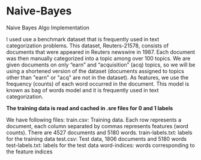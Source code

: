 # Naive-Bayes

Naive Bayes Algo Implementation 

I used use a benchmark dataset that is frequently used in text categorization problems.
This dataset, Reuters-21578, consists of documents that were appeared in Reuters newswire in 1987. Each document was then manually categorized into a topic 
among over 100 topics. We are given documents on only “earn” and “acquisition” (acq) topics, so we will be using a shortened version of the dataset 
(documents assigned to topics other than "earn" or "acq" are not in the dataset). As features, we use the frequency (counts) of each word occurred in the document.
This model is known as bag of words model and it is frequently used in text categorization.

**The training data is read and cached in .sre files for 0 and 1 labels**


We have following files:
train.csv: Training data. Each row represents a document, each column separated by commas represents
features (word counts). There are 4527 documents and 5180 words.
train-labels.txt: labels for the training data
test.csv: Test data, 1806 documents and 5180 words
test-labels.txt: labels for the test data
word-indices: words corresponding to the feature indices

